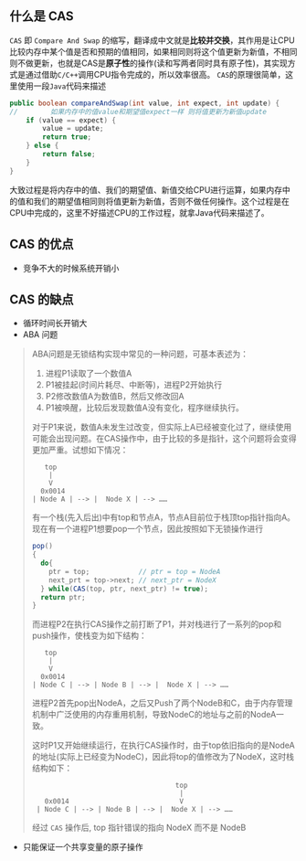 ## 什么是 CAS

`CAS` 即 `Compare And Swap` 的缩写，翻译成中文就是**比较并交换**，其作用是让CPU比较内存中某个值是否和预期的值相同，如果相同则将这个值更新为新值，不相同则不做更新，也就是CAS是**原子性**的操作(读和写两者同时具有原子性)，其实现方式是通过借助`C/C++`调用CPU指令完成的，所以效率很高。
 `CAS`的原理很简单，这里使用一段`Java`代码来描述

```java
public boolean compareAndSwap(int value, int expect, int update) {
//        如果内存中的值value和期望值expect一样 则将值更新为新值update
    if (value == expect) {
        value = update;
        return true;
    } else {
        return false;
    }
}
```

大致过程是将内存中的值、我们的期望值、新值交给CPU进行运算，如果内存中的值和我们的期望值相同则将值更新为新值，否则不做任何操作。这个过程是在CPU中完成的，这里不好描述CPU的工作过程，就拿Java代码来描述了。

## CAS 的优点

* 竞争不大的时候系统开销小

## CAS 的缺点

* 循环时间长开销大
* ABA 问题

> ABA问题是无锁结构实现中常见的一种问题，可基本表述为：
>
> 1. 进程P1读取了一个数值A
> 2. P1被挂起(时间片耗尽、中断等)，进程P2开始执行
> 3. P2修改数值A为数值B，然后又修改回A
> 4. P1被唤醒，比较后发现数值A没有变化，程序继续执行。
>
> 对于P1来说，数值A未发生过改变，但实际上A已经被变化过了，继续使用可能会出现问题。在CAS操作中，由于比较的多是指针，这个问题将会变得更加严重。试想如下情况：
>
> ```ascii
>    top
>     |
>     V   
>   0x0014
> | Node A | --> |  Node X | --> ……
> ```
>
> 有一个栈(先入后出)中有top和节点A，节点A目前位于栈顶top指针指向A。现在有一个进程P1想要pop一个节点，因此按照如下无锁操作进行
>
> ```java
> pop()
> {
>   do{
>     ptr = top;            // ptr = top = NodeA
>     next_prt = top->next; // next_ptr = NodeX
>   } while(CAS(top, ptr, next_ptr) != true);
>   return ptr;   
> }
> ```
>
> 而进程P2在执行CAS操作之前打断了P1，并对栈进行了一系列的pop和push操作，使栈变为如下结构：
>
> ```
>    top
>     |
>     V  
>   0x0014
> | Node C | --> | Node B | --> |  Node X | --> ……
> ```
>
> 进程P2首先pop出NodeA，之后又Push了两个NodeB和C，由于内存管理机制中广泛使用的内存重用机制，导致NodeC的地址与之前的NodeA一致。
>
> 这时P1又开始继续运行，在执行CAS操作时，由于top依旧指向的是NodeA的地址(实际上已经变为NodeC)，因此将top的值修改为了NodeX，这时栈结构如下：
>
> ```
>                                    top
>                                     |
>    0x0014                           V
>  | Node C | --> | Node B | --> |  Node X | --> ……
> ```
>
> 经过 `CAS` 操作后, top 指针错误的指向 NodeX 而不是 NodeB

* 只能保证一个共享变量的原子操作